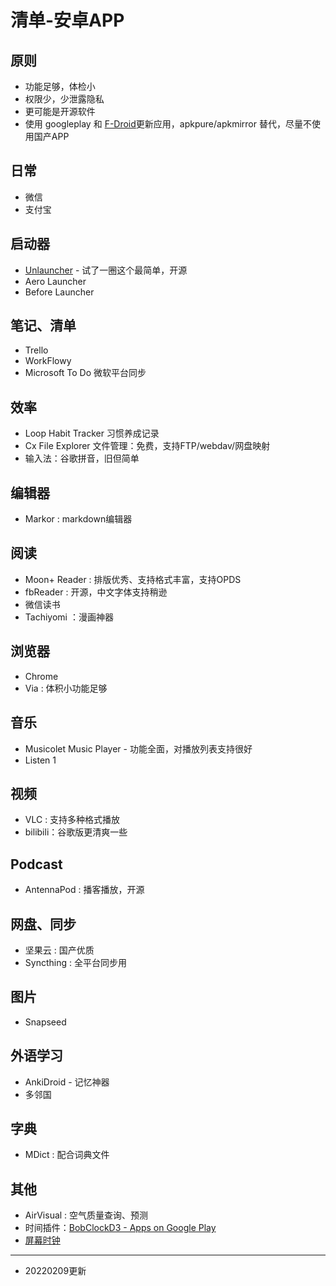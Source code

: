 # 清单-安卓APP

## 原则

- 功能足够，体检小
- 权限少，少泄露隐私
- 更可能是开源软件
- 使用 googleplay 和 [F-Droid](https://f-droid.org/)更新应用，apkpure/apkmirror 替代，尽量不使用国产APP


## 日常

- 微信
- 支付宝

## 启动器

- [Unlauncher](https://github.com/jkuester/unlauncher) - 试了一圈这个最简单，开源
- Aero Launcher
- Before Launcher

## 笔记、清单

- Trello
- WorkFlowy
- Microsoft To Do 微软平台同步


##  效率

- Loop Habit Tracker 习惯养成记录
- Cx File Explorer 文件管理：免费，支持FTP/webdav/网盘映射
- 输入法：谷歌拼音，旧但简单

## 编辑器

- Markor : markdown编辑器

## 阅读

- Moon+ Reader : 排版优秀、支持格式丰富，支持OPDS
- fbReader : 开源，中文字体支持稍逊
- 微信读书
- Tachiyomi ：漫画神器

## 浏览器

- Chrome
- Via : 体积小功能足够

## 音乐

- Musicolet Music Player - 功能全面，对播放列表支持很好
- Listen 1

## 视频

- VLC : 支持多种格式播放
- bilibili：谷歌版更清爽一些

## Podcast

- AntennaPod : 播客播放，开源

## 网盘、同步

- 坚果云 : 国产优质
- Syncthing : 全平台同步用

## 图片

- Snapseed

## 外语学习

- AnkiDroid - 记忆神器
- 多邻国

## 字典

- MDict : 配合词典文件

## 其他

- AirVisual : 空气质量查询、预测
- 时间插件：[BobClockD3 - Apps on Google Play](https://play.google.com/store/apps/details?id=bob.clock&hl=en)
- [屏幕时钟](https://www.coolapk.com/apk/com.by_syk.screenclock)


---

- 20220209更新